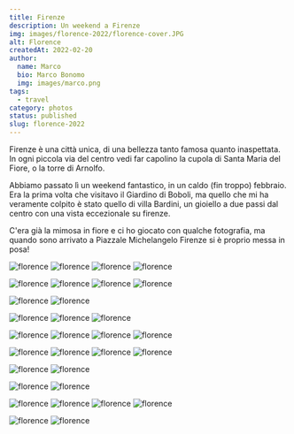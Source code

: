 ```yaml
---
title: Firenze
description: Un weekend a Firenze
img: images/florence-2022/florence-cover.JPG
alt: Florence
createdAt: 2022-02-20
author:
  name: Marco
  bio: Marco Bonomo
  img: images/marco.png
tags:
  - travel
category: photos
status: published
slug: florence-2022
---
```


Firenze è una città unica, di una bellezza tanto famosa quanto inaspettata. In ogni piccola via del centro vedi far capolino la cupola di Santa Maria del Fiore, o la torre di Arnolfo.

Abbiamo passato lì un weekend fantastico, in un caldo (fin troppo) febbraio. Era la prima volta che visitavo il Giardino di Boboli, ma quello che mi ha veramente colpito è stato quello di villa Bardini, un gioiello a due passi dal centro con una vista eccezionale su firenze.

C'era già la mimosa in fiore e ci ho giocato con qualche fotografia, ma quando sono arrivato a Piazzale Michelangelo Firenze si è proprio messa in posa!


![florence](images/florence-2022/florence_2022_01.JPG)
![florence](images/florence-2022/florence_2022_02.JPG)
![florence](images/florence-2022/florence_2022_03.JPG)
![florence](images/florence-2022/florence_2022_04.JPG)


![florence](images/florence-2022/florence_2022_05.JPG)
![florence](images/florence-2022/florence_2022_06.JPG)
![florence](images/florence-2022/florence_2022_07.JPG)
![florence](images/florence-2022/florence_2022_08.JPG)


![florence](images/florence-2022/florence_2022_09.JPG)
![florence](images/florence-2022/florence_2022_10.JPG)


![florence](images/florence-2022/florence_2022_12.JPG)
![florence](images/florence-2022/florence_2022_13.JPG)
![florence](images/florence-2022/florence_2022_14.JPG)


![florence](images/florence-2022/florence_2022_15.JPG)
![florence](images/florence-2022/florence_2022_16.JPG)
![florence](images/florence-2022/florence_2022_17.JPG)
![florence](images/florence-2022/florence_2022_18.JPG)


![florence](images/florence-2022/florence_2022_19.JPG)
![florence](images/florence-2022/florence_2022_20.JPG)
![florence](images/florence-2022/florence_2022_21.JPG)
![florence](images/florence-2022/florence_2022_11.JPG)


![florence](images/florence-2022/florence_2022_22.JPG)
![florence](images/florence-2022/florence_2022_23.JPG)


![florence](images/florence-2022/florence_2022_24.JPG)
![florence](images/florence-2022/florence_2022_25.JPG)


![florence](images/florence-2022/florence_2022_26.JPG)
![florence](images/florence-2022/florence_2022_27.JPG)
![florence](images/florence-2022/florence_2022_28.JPG)
![florence](images/florence-2022/florence_2022_29.JPG)


![florence](images/florence-2022/florence_2022_30.JPG)
![florence](images/florence-2022/florence_2022_31.JPG)


<recipe name="Kodachrome II" :values='{
  "SourceFile": "DSCF1846.JPG",
  "FilmMode": "Classic Chrome",
  "DynamicRangeSetting": "Manual",
  "GrainEffect": "Weak",
  "WhiteBalance": "Auto",
  "WhiteBalanceFineTune": "Red +60, Blue -80",
  "HighlightTone": "+1 (medium hard)",
  "ShadowTone": "+2 (hard)",
  "Saturation": "-1 (medium low)",
  "Sharpness": "Hard",
  "NoiseReduction": "-3 (very weak)"
}'
/>

